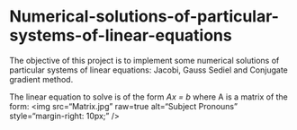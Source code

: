 # Numerical-solutions-of-particular-systems-of-linear-equations
The objective of this project is to implement some numerical solutions of particular systems of linear equations: Jacobi, Gauss Sediel and Conjugate gradient method.

The linear equation to solve is of the form *Ax = b* where A is a matrix of the form:
<img
src=“Matrix.jpg”
raw=true
alt=“Subject Pronouns”
style=“margin-right: 10px;”
/>
